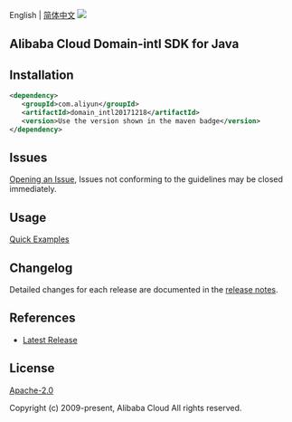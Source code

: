 English | [简体中文](README-CN.md)
![](https://aliyunsdk-pages.alicdn.com/icons/AlibabaCloud.svg)

## Alibaba Cloud Domain-intl SDK for Java

## Installation

```xml
<dependency>
   <groupId>com.aliyun</groupId>
   <artifactId>domain_intl20171218</artifactId>
   <version>Use the version shown in the maven badge</version>
</dependency>
```

## Issues
[Opening an Issue](https://github.com/aliyun/alibabacloud-java-sdk/issues/new), Issues not conforming to the guidelines may be closed immediately.

## Usage
[Quick Examples](https://github.com/aliyun/alibabacloud-java-sdk/blob/master/docs/0-Examples-EN.md#quick-examples)

## Changelog
Detailed changes for each release are documented in the [release notes](./ChangeLog.txt).

## References
* [Latest Release](https://github.com/aliyun/alibabacloud-java-sdk/)

## License
[Apache-2.0](http://www.apache.org/licenses/LICENSE-2.0)

Copyright (c) 2009-present, Alibaba Cloud All rights reserved.